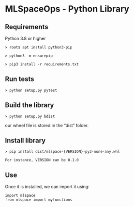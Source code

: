 # MLSpaceOps - Python Library

## Requirements

Python 3.8 or higher

    > root$ apt install python3-pip

    > python3 -m ensurepip

    > pip3 install -r requirements.txt

## Run tests

    > python setup.py pytest

## Build the library

    > python setup.py bdist

our wheel file is stored in the “dist” folder. 

## Install library

    > pip install dist/mlspace-{VERSION}-py3-none-any.whl

    For instance, VERSION can be 0.1.0

## Use 

Once it is installed, we can import it using:

    import mlspace
    from mlspace import myfunctions
